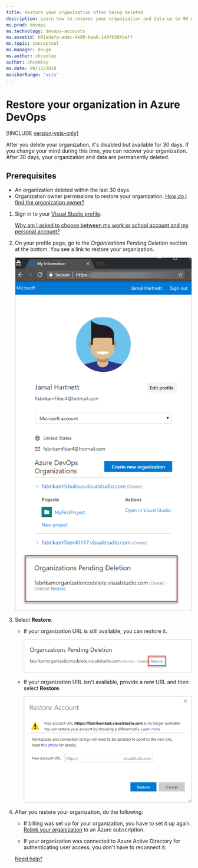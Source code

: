 ```yaml
---
title: Restore your organization after being deleted
description: Learn how to recover your organization and data up to 90 days after being deleted, performed with organization owner permissions
ms.prod: devops
ms.technology: devops-accounts
ms.assetid: b81adafa-adac-4e80-baa6-140fb58fbeff
ms.topic: conceptual
ms.manager: douge
ms.author: chcomley
author: chcomley
ms.date: 09/12/2018
monikerRange: 'vsts'
---
```


# Restore your organization in Azure DevOps

[!INCLUDE [version-vsts-only](../../_shared/version-vsts-only.md)]

After you delete your organization, it's disabled but available for 30 days. If you change your mind during this time, you can recover your organization. After 30 days, your organization and data are permanently deleted.

## Prerequisites

* An organization deleted within the last 30 days.
* Organization owner permissions to restore your organization. [How do I find the organization owner?](faq-delete-restore-organization.md#find-owner)

1. Sign in to your [Visual Studio profile](https://app.vsaex.visualstudio.com/profile/view).

   [Why am I asked to choose between my work or school account and my personal account?](faq-delete-restore-organization.md#ChooseOrgAcctMSAcct)

2. On your profile page, go to the *Organizations Pending Deletion* section at the bottom. You see a link to restore your organization.

   ![Restore your deleted organization](_img/_shared/visual-studio-profile-page.png)

3. Select **Restore**.

   * If your organization URL is still available, you can restore it.

      ![Confirm restoration of your organization](_img/_shared/organizations-pending-deletion.png)

   * If your organization URL isn't available, provide a new URL and then select **Restore**.

      ![Rename your deleted organization](_img/delete-organization/rename-deleted-organization.png)

4. After you restore your organization, do the following:

   * If billing was set up for your organization, you have to set it up again. [Relink your organization](../billing/set-up-billing-for-your-organization-vs.md) to an Azure subscription.

   * If your organization was connected to Azure Active Directory for authenticating user access, you don't have to reconnect it.

   [Need help?](faq-delete-restore-organization.md#get-support)



